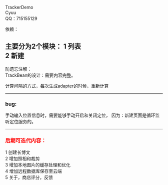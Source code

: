 TrackerDemo<br/>
Cyuu<br/>
QQ：715155129<br/>

依赖：<br/>

主要分为2个模块：
1 列表<br/>
2 新建<br/>
----------
防遗忘注解：<br/>
TrackBean的设计：需要内容完整。

计算间隔的方式，每次生成adapter的时候，重新计算

------------
<h3>bug:</h3>
手动输入位置信息时，需要能够手动开启和关闭定位，
因为：新建页面是循环监听定位服务的。

--------------------

<h3><font color='red'>后期可迭代内容：</font></h3>

1 创建长博文<br/>
2 增加照相和裁剪<br/>
3 增加本地图片的缓存处理和优化<br/>
4 增加远程数据库保存至云端<br/>
5 关于，商店评分，反馈<br/>





